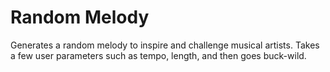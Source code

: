 # Random Melody
Generates a random melody to inspire and challenge musical artists. Takes a few
user parameters such as tempo, length, and then goes buck-wild. 
